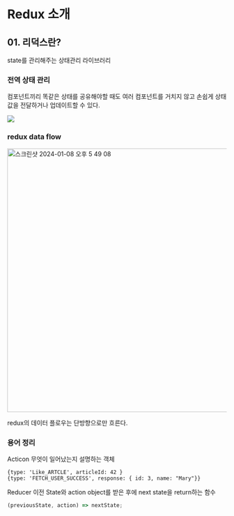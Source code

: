 # Redux 소개

## 01. 리덕스란?

state를 관리해주는 상태관리 라이브러리

### 전역 상태 관리

컴포넌트끼리 똑같은 상태를 공유해야할 때도 여러 컴포넌트를 거치지 않고 손쉽게 상태값을 전달하거나 업데이트할 수 있다.

![](https://i.imgur.com/cfYwlpL.png)

### redux data flow

<img width="605" alt="스크린샷 2024-01-08 오후 5 49 08" src="https://github.com/sheepdog13/nodestudy/assets/112137282/2c5670d0-9fae-46b2-913d-a1f26d6aa05a">

redux의 데이터 플로우는 단방향으로만 흐른다.

### 용어 정리

Acticon
무엇이 일어났는지 설명하는 객체

```JS
{type: 'Like_ARTCLE', articleId: 42 }
{type: 'FETCH_USER_SUCCESS', response: { id: 3, name: "Mary"}}
```

Reducer
이전 State와 action object를 받은 후에 next state을 return하는 함수

```js
(previousState, action) => nextState;
```
